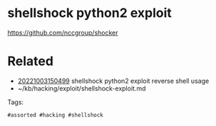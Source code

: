 # shellshock python2 exploit
https://github.com/nccgroup/shocker

# Related

- [20221003150499](/zet/20221003150499/README.md) shellshock python2 exploit reverse shell usage
- ~/kb/hacking/exploit/shellshock-exploit.md

Tags:

    #assorted #hacking #shellshock
